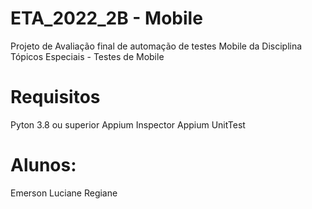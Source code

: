 # ETA_2022_2B - Mobile
Projeto de Avaliação final de automação de testes Mobile da Disciplina Tópicos Especiais -  Testes de Mobile

# Requisitos
Pyton 3.8 ou superior
Appium Inspector
Appium
UnitTest

# Alunos:
Emerson
Luciane
Regiane
